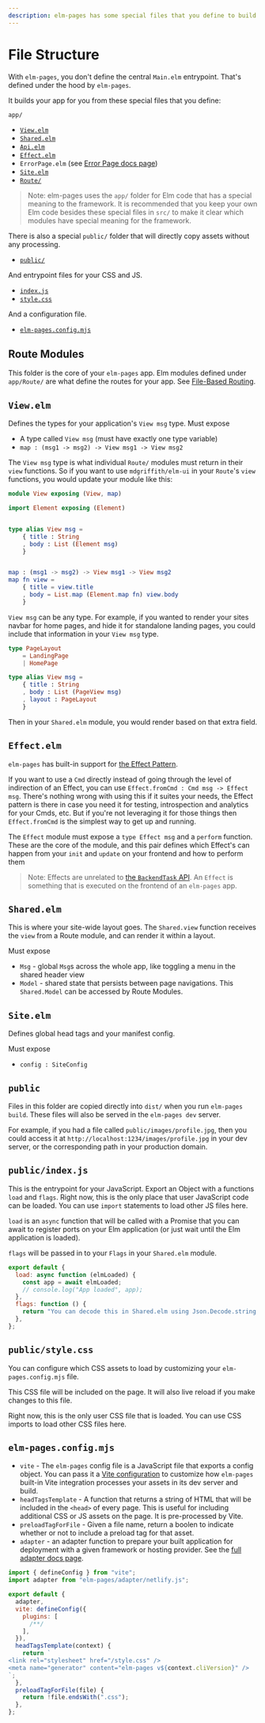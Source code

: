 ```yaml
---
description: elm-pages has some special files that you define to build your app, including a file-based routing system.
---
```


# File Structure

With `elm-pages`, you don't define the central `Main.elm` entrypoint. That's defined under the hood by `elm-pages`.

It builds your app for you from these special files that you define:

`app/`

- [`View.elm`](/docs/file-structure#view.elm)
- [`Shared.elm`](/docs/file-structure#shared.elm)
- [`Api.elm`](/docs/file-structure#api.elm)
- [`Effect.elm`](/docs/file-structure#effect.elm)
- `ErrorPage.elm` (see [Error Page docs page](/docs/error-pages))
- [`Site.elm`](/docs/file-structure#site.elm)
- [`Route/`](/docs/file-structure#page-modules)

> Note: elm-pages uses the `app/` folder for Elm code that has a special meaning to the framework. It is recommended that you keep your own Elm code besides these special files in `src/` to make it clear which modules have special meaning for the framework.

There is also a special `public/` folder that will directly copy assets without any processing.

- [`public/`](/docs/file-structure#public)

And entrypoint files for your CSS and JS.

- [`index.js`](/docs/file-structure#index.js)
- [`style.css`](/docs/file-structure#style.css)

And a configuration file.

- [`elm-pages.config.mjs`](#elm-pages.config.mjs)

## Route Modules

This folder is the core of your `elm-pages` app. Elm modules defined under `app/Route/` are what define the routes for your app. See [File-Based Routing](/docs/file-based-routing).

## `View.elm`

Defines the types for your application's `View msg` type.
Must expose

- A type called `View msg` (must have exactly one type variable)
- `map : (msg1 -> msg2) -> View msg1 -> View msg2`

The `View msg` type is what individual `Route/` modules must return in their `view` functions.
So if you want to use `mdgriffith/elm-ui` in your `Route`'s `view` functions, you would update your module like this:

```elm
module View exposing (View, map)

import Element exposing (Element)


type alias View msg =
    { title : String
    , body : List (Element msg)
    }


map : (msg1 -> msg2) -> View msg1 -> View msg2
map fn view =
    { title = view.title
    , body = List.map (Element.map fn) view.body
    }
```

`View msg` can be any type. For example, if you wanted to render your sites navbar
for home pages, and hide it for standalone landing pages, you could include that information in your `View msg` type.

```elm
type PageLayout
    = LandingPage
    | HomePage

type alias View msg =
    { title : String
    , body : List (PageView msg)
    , layout : PageLayout
    }
```

Then in your `Shared.elm` module, you would render based on that extra field.

## `Effect.elm`

`elm-pages` has built-in support for [the Effect Pattern](https://sporto.github.io/elm-patterns/architecture/effects.html).

If you want to use a `Cmd` directly instead of going through the level of indirection of an Effect, you can use `Effect.fromCmd : Cmd msg -> Effect msg`.
There's nothing wrong with using this if it suites your needs, the Effect pattern is there in case you need it for testing, introspection and analytics for your Cmds, etc. But if you're not leveraging it for those things then `Effect.fromCmd` is the simplest way to get up and running.

The `Effect` module must expose a `type Effect msg` and a `perform` function. These are the core of the module, and this pair defines which Effect's
can happen from your `init` and `update` on your frontend and how to perform them

> Note: Effects are unrelated to [the `BackendTask` API](https://package.elm-lang.org/packages/dillonkearns/elm-pages-v3-beta/latest/BackendTask). An `Effect` is something that is executed on the frontend of an `elm-pages` app.

## `Shared.elm`

This is where your site-wide layout goes. The `Shared.view` function receives the `view` from a
Route module, and can render it within a layout.

Must expose

- `Msg` - global `Msg`s across the whole app, like toggling a menu in the shared header view
- `Model` - shared state that persists between page navigations. This `Shared.Model` can be accessed by Route Modules.

## `Site.elm`

Defines global head tags and your manifest config.

Must expose

- `config : SiteConfig`

## `public`

Files in this folder are copied directly into `dist/` when you run `elm-pages build`. These files will also be served in the `elm-pages dev` server.

For example, if you had a file called `public/images/profile.jpg`, then you could access it at `http://localhost:1234/images/profile.jpg` in your dev server, or the corresponding path in your production domain.

## `public/index.js`

This is the entrypoint for your JavaScript. Export an Object with a functions `load` and `flags`. Right now, this is the only place that user JavaScript code can be loaded. You can use `import` statements to load other JS files here.

`load` is an `async` function that will be called with a Promise that you can await to register ports on your Elm application (or just wait until the Elm application is loaded).

`flags` will be passed in to your `Flags` in your `Shared.elm` module.

```javascript
export default {
  load: async function (elmLoaded) {
    const app = await elmLoaded;
    // console.log("App loaded", app);
  },
  flags: function () {
    return "You can decode this in Shared.elm using Json.Decode.string!";
  },
};
```

## `public/style.css`

You can configure which CSS assets to load by customizing your `elm-pages.config.mjs` file.

This CSS file will be included on the page. It will also live reload if you make changes to this file.

Right now, this is the only user CSS file that is loaded. You can use CSS imports to load other CSS files here.

## `elm-pages.config.mjs`

- `vite` - The `elm-pages` config file is a JavaScript file that exports a config object. You can pass it a [Vite configuration](https://vitejs.dev/config/) to customize how `elm-pages` built-in Vite integration processes your assets in its dev server and build.
- `headTagsTemplate` - A function that returns a string of HTML that will be included in the `<head>` of every page. This is useful for including additional CSS or JS assets on the page. It is pre-processed by Vite.
- `preloadTagForFile` - Given a file name, return a boolen to indicate whether or not to include a preload tag for that asset.
- `adapter` - an adapter function to prepare your built application for deployment with a given framework or hosting provider. See the [full adapter docs page](/docs/adapters).

```js
import { defineConfig } from "vite";
import adapter from "elm-pages/adapter/netlify.js";

export default {
  adapter,
  vite: defineConfig({
    plugins: [
      /**/
    ],
  }),
  headTagsTemplate(context) {
    return `
<link rel="stylesheet" href="/style.css" />
<meta name="generator" content="elm-pages v${context.cliVersion}" />
`;
  },
  preloadTagForFile(file) {
    return !file.endsWith(".css");
  },
};
```
